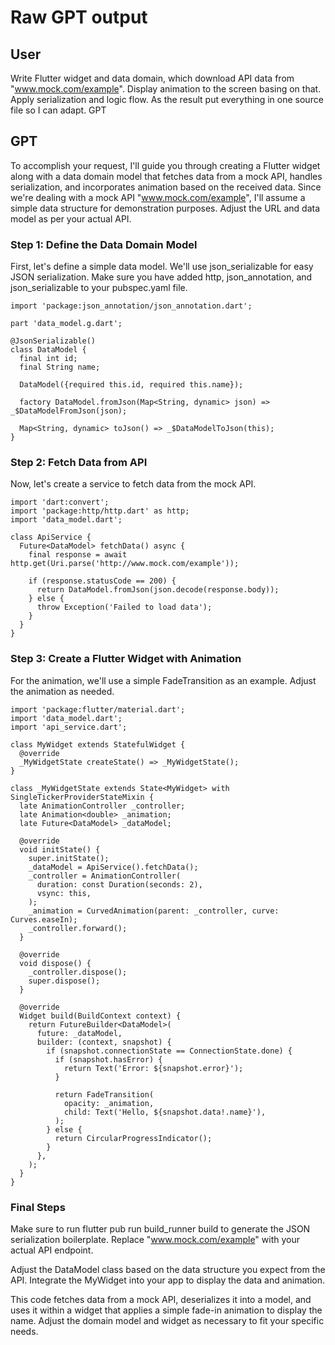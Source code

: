 # Raw GPT output

## User

Write Flutter widget and data domain, which download API data from "www.mock.com/example". Display animation to the screen basing on that. Apply serialization and logic flow. As the result put everything in one source file so I can adapt.
GPT

## GPT

To accomplish your request, I'll guide you through creating a Flutter widget along with a data domain model that fetches data from a mock API, handles serialization, and incorporates animation based on the received data. Since we're dealing with a mock API "www.mock.com/example", I'll assume a simple data structure for demonstration purposes. Adjust the URL and data model as per your actual API.

### Step 1: Define the Data Domain Model

First, let's define a simple data model. We'll use json_serializable for easy JSON serialization. Make sure you have added http, json_annotation, and json_serializable to your pubspec.yaml file.

```(dart)
import 'package:json_annotation/json_annotation.dart';

part 'data_model.g.dart';

@JsonSerializable()
class DataModel {
  final int id;
  final String name;

  DataModel({required this.id, required this.name});

  factory DataModel.fromJson(Map<String, dynamic> json) => _$DataModelFromJson(json);

  Map<String, dynamic> toJson() => _$DataModelToJson(this);
}
```

### Step 2: Fetch Data from API

Now, let's create a service to fetch data from the mock API.

```(dart)
import 'dart:convert';
import 'package:http/http.dart' as http;
import 'data_model.dart';

class ApiService {
  Future<DataModel> fetchData() async {
    final response = await http.get(Uri.parse('http://www.mock.com/example'));

    if (response.statusCode == 200) {
      return DataModel.fromJson(json.decode(response.body));
    } else {
      throw Exception('Failed to load data');
    }
  }
}
```

### Step 3: Create a Flutter Widget with Animation

For the animation, we'll use a simple FadeTransition as an example. Adjust the animation as needed.

```(dart)
import 'package:flutter/material.dart';
import 'data_model.dart';
import 'api_service.dart';

class MyWidget extends StatefulWidget {
  @override
  _MyWidgetState createState() => _MyWidgetState();
}

class _MyWidgetState extends State<MyWidget> with SingleTickerProviderStateMixin {
  late AnimationController _controller;
  late Animation<double> _animation;
  late Future<DataModel> _dataModel;

  @override
  void initState() {
    super.initState();
    _dataModel = ApiService().fetchData();
    _controller = AnimationController(
      duration: const Duration(seconds: 2),
      vsync: this,
    );
    _animation = CurvedAnimation(parent: _controller, curve: Curves.easeIn);
    _controller.forward();
  }

  @override
  void dispose() {
    _controller.dispose();
    super.dispose();
  }

  @override
  Widget build(BuildContext context) {
    return FutureBuilder<DataModel>(
      future: _dataModel,
      builder: (context, snapshot) {
        if (snapshot.connectionState == ConnectionState.done) {
          if (snapshot.hasError) {
            return Text('Error: ${snapshot.error}');
          }

          return FadeTransition(
            opacity: _animation,
            child: Text('Hello, ${snapshot.data!.name}'),
          );
        } else {
          return CircularProgressIndicator();
        }
      },
    );
  }
}
```

### Final Steps

Make sure to run flutter pub run build_runner build to generate the JSON serialization boilerplate.
Replace "www.mock.com/example" with your actual API endpoint.

Adjust the DataModel class based on the data structure you expect from the API.
Integrate the MyWidget into your app to display the data and animation.

This code fetches data from a mock API, deserializes it into a model, and uses it within a widget that applies a simple fade-in animation to display the name. Adjust the domain model and widget as necessary to fit your specific needs.
